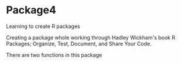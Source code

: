 # Package4
Learning to create R packages

Creating a package whole working through Hadley Wickham's book
R Packages; Organize, Test, Document, and Share Your Code.

There are two functions in this package

